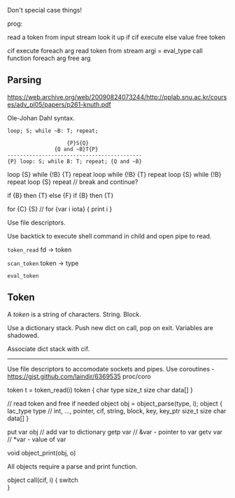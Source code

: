 Don't special case things!

prog: 

read a token from input stream
look it up
    if cif execute
    else value
    free token

cif execute
    foreach arg
        read token from stream
            argi = eval_type
    call function
    foreach arg
        free arg

## Parsing

https://web.archive.org/web/20090824073244/http://pplab.snu.ac.kr/courses/adv_pl05/papers/p261-knuth.pdf

Ole-Johan Dahl syntax.

`loop; S; while ~B: T; repeat;`

```
                   {P}S{Q}
               {Q and ~B}T{P}
-------------------------------------------
{P} loop: S; while B: T; repeat; {Q and ~B} 
```
loop {S} while {!B} {T} repeat
loop while {!B} {T} repeat
loop {S} while {!B} repeat
loop {S} repeat // break and continue?

if {B} then {T} else {F}
if {B} then {T}

for {C} {S} // for {var i iota} { print i }

Use file descriptors.

Use backtick to execute shell command in child and open pipe to read.

`token_read` fd -> token

`scan_token` token -> type

`eval_token`

## Token

A _token_ is a string of characters. String. Block.

Use a dictionary stack.
Push new dict on call, pop on exit.
Variables are shadowed.

Associate dict stack with cif.

---

Use file descriptors to accomodate sockets and pipes.
Use coroutines - https://gist.github.com/laindir/6369535
proc/coro

token t = token_read(i)
token {
    char type
    size_t size
    char data[]
}

// read token and free if needed
object obj = object_parse(type, i);
object {
    lac_type type // int, ..., pointer, cif, string, block, key, key_ptr
    size_t size
    char data[]
}

put var obj // add var to dictionary
getp var // &var - pointer to var
getv var // *var - value of var

void object_print(obj, o)

All objects require a parse and print function.

object call(cif, i)
{
    switch    
}
